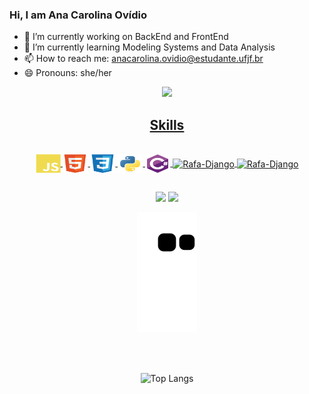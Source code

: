 ### Hi, I am Ana Carolina Ovídio


- 🔭 I’m currently working on BackEnd and FrontEnd 
- 🌱 I’m currently learning Modeling Systems and Data Analysis
- 📫 How to reach me: anacarolina.ovidio@estudante.ufjf.br
- 😄 Pronouns: she/her

<div align="center">
  <a href="https://github.com/Ana-ovidio">
  <img height="140em" src="https://github-readme-stats.vercel.app/api?username=Ana-ovidio&show_icons=true&theme=tokyonight&include_all_commits=true&count_private=true"/>
 

## **Skills**

 <div style="display: inline_block"><br>
  <img align="center" alt="Rafa-Js" height="30" width="40" src="https://raw.githubusercontent.com/devicons/devicon/master/icons/javascript/javascript-plain.svg">
  <img align="center" alt="Rafa-HTML" height="30" width="40" src="https://raw.githubusercontent.com/devicons/devicon/master/icons/html5/html5-original.svg">
  <img align="center" alt="Rafa-CSS" height="30" width="40" src="https://raw.githubusercontent.com/devicons/devicon/master/icons/css3/css3-original.svg">
  <img align="center" alt="Rafa-Python" height="30" width="40" src="https://raw.githubusercontent.com/devicons/devicon/master/icons/python/python-original.svg">
  <img align="center" alt="Rafa-Csharp" height="30" width="40" src="https://raw.githubusercontent.com/devicons/devicon/master/icons/csharp/csharp-original.svg">
  <img align="center" alt="Rafa-Django" height="40" width="40" src="https://cdn.jsdelivr.net/gh/devicons/devicon/icons/django/django-original.svg">
   <img align="center" alt="Rafa-Django" height="60" width="50" src="https://cdn.jsdelivr.net/gh/devicons/devicon/icons/flask/flask-original-wordmark.svg">
</div>
  
  ##
  <div> 
  <a href = "mailto: anacarolina.ovidio@estudante.ufjf.br"><img src="https://img.shields.io/badge/-Gmail-%23333?style=for-the-badge&logo=gmail&logoColor=white" target="_blank"></a>
  <a href="https://bit.ly/3rxWIGS" target="_blank"><img src="https://img.shields.io/badge/-LinkedIn-%230077B5?style=for-the-badge&logo=linkedin&logoColor=white" target="_blank"></a> 
 
  ![Snake animation](https://github.com/rafaballerini/rafaballerini/blob/output/github-contribution-grid-snake.svg)
 
</div>
  
    
 <br></br>
  
![Top Langs](https://github-readme-stats.vercel.app/api/top-langs/?username=Ana-ovidio&langs_count=6&hide=TeXt&hide_border=true&theme=tokyonight)
